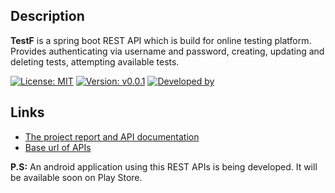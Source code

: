 ## Description
**TestF** is a spring boot REST API which is build for online testing platform.
Provides authenticating via username and password, creating, updating and 
deleting tests, attempting available tests.

[![License: MIT](https://img.shields.io/badge/License-MIT-yellow.svg)](https://opensource.org/licenses/MIT)
[![Version: v0.0.1](https://img.shields.io/badge/Version-v0.0.1-brightgreen)](https://github.com/chorobaev/testf)
[![Developed by](https://img.shields.io/badge/Developed%20by-Chorobaev-orange)](https://github.com/chorobaev)

## Links
* [The project report and API documentation][1]
* [Base url of APIs][2]

**P.S:** An android application using this REST APIs is being developed. 
It will be available soon on Play Store.

[1]: https://github.com/chorobaev/testf/wiki
[2]: https://testf-kg.herokuapp.com
